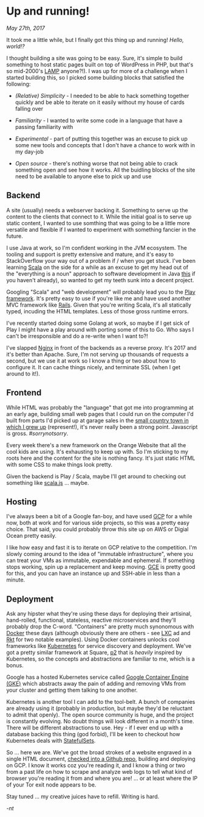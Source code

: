 # Up and running!

_May 27th, 2017_

It took me a little while, but I finally got this thing up and running!
_Hello, world!?_

I thought building a site was going to be easy. Sure, it's simple to build
something to host static pages built on top of WordPress in PHP, but that's so
mid-2000's [LAMP](https://en.wikipedia.org/wiki/LAMP_\(software_bundle\))
anyone?!).  I was up for more of a challenge when I started building this, so I
picked some building blocks that satisfied the following:

- *(Relative) Simplicity* - I needed to be able to hack something together
  quickly and be able to iterate on it easily without my house of cards falling
  over

- *Familiarity* - I wanted to write some code in a language that have a passing
  familiarity with

- *Experimental* - part of putting this together was an excuse to pick up some
  new tools and concepts that I don't have a chance to work with in my day-job

- *Open source* - there's nothing worse that not being able to crack something
  open and see how it works. All the buidling blocks of the site need to be
  available to anyone else to pick up and use

## Backend

A site (usually) needs a webserver backing it. Something to serve up the
content to the clients that connect to it. While the initial goal is to serve
up static content, I wanted to use somthing that was going to be a little more
versatile and flexible if I wanted to experiment with something fancier in the
future.

I use Java at work, so I'm confident working in the JVM ecosystem. The tooling
and support is pretty extensive and mature, and it's easy to StackOverflow your
way out of a problem if / when you get stuck. I've been learning
[Scala](https://www.scala-lang.org) on the side for a while as an excuse to get
my head out of the "everything is a noun" approach to software development in
Java
[this](http://steve-yegge.blogspot.com/2006/03/execution-in-kingdom-of-nouns.html)
if you haven't already), so wanted to get my teeth sunk into a decent project.

Googling "Scala" and "web development" will probably lead you to the [Play
framework](https://www.playframework.com/). It's pretty easy to use if you're
like me and have used another MVC framework like
[Rails](http://rubyonrails.org/). Given that you're writing Scala, it's all
statically typed, incuding the HTML templates. Less of those gross runtime
errors.

I've recently started doing some Golang at work, so maybe if I get sick of Play
I might have a play around with porting some of this to Go. Who says I can't be
irresponsible and do a re-write when I want to?!

I've slapped [Nginx](https://nginx.org/en/) in front of the backends as a
reverse proxy. It's 2017 and it's better than Apache. Sure, I'm not serving up
thousands of requests a second, but we use it at work so I know a thing or two
about how to configure it. It can cache things nicely, and terminate SSL (when
I get around to it!).

## Frontend

While HTML was probably the "language" that got me into programming at an early
age, building small web pages that I could run on the computer I'd built from
parts I'd picked up at garage sales in the [small country town in which I grew
up](https://en.wikipedia.org/wiki/Bridgetown,_Western_Australia) (represent!),
it's never really been a strong point. Javascript is gross.  *\#sorrynotsorry*.

Every week there's a new framework on the Orange Website that all the cool kids
are using. It's exhausting to keep up with. So I'm sticking to my roots here
and the content for the site is nothing fancy. It's just static HTML with some
CSS to make things look pretty.

Given the backend is Play / Scala, maybe I'll get around to checking out
something like [scala.js](https://www.scala-js.org/) ... maybe.

## Hosting

I've always been a bit of a Google fan-boy, and have used
[GCP](https://cloud.google.com/) for a while now, both at work and for various
side projects, so this was a pretty easy choice. That said, you could probably
throw this site up on AWS or Digial Ocean pretty easily.

I like how easy and fast it is to iterate on GCP relative to the competition.
I'm slowly coming around to the idea of "immutable infrastructure", where you
can treat your VMs as immutable, expendable and ephemeral. If something stops
working, spin up a replacement and keep moving.
[GCE](https://cloud.google.com/products/compute/) is pretty good for this, and
you can have an instance up and SSH-able in less than a minute.

## Deployment

Ask any hipster what they're using these days for deploying their artisinal,
hand-rolled, functional, stateless, reactive microservices and they'll probably
drop the C-word. "Containers" are pretty much synonomous with
[Docker](https://www.docker.com/) these days (although obviously there are
others - see [LXC](https://linuxcontainers.org/) ad and
[Rkt](https://coreos.com/rkt) for two notable examples). Using Docker
containers unlocks cool frameworks like [Kubernetes](https://kubernetes.io/)
for service discovery and deployment. We've got a pretty similar framework at
Square, [p2](https://github.com/square/p2) that is _heavily_ inspired by
Kubernetes, so the concepts and abstractions are familiar to me, which is a
bonus.

Google has a hosted Kubernetes service called [Google Container Engine
(GKE)](https://cloud.google.com/container-engine/) which abstracts away the
pain of adding and removing VMs from your cluster and getting them talking to
one another.

Kubernetes is another tool I can add to the tool-belt. A bunch of companies are
already using it (probably in production, but maybe they'd be reluctant to
admit that openly). The open source community is huge, and the project is
constantly evolving. No doubt things will look different in a month's time.
There will be different abstractions to use. Hey - if I ever end up with a
database backing this thing (god forbid), I'll be keen to checkout how
Kubernetes deals with
[StatefulSets](https://kubernetes.io/docs/concepts/workloads/controllers/statefulset/).

So ... here we are. We've got the broad strokes of a website engraved in a
single HTML document, [checked into a Github
repo](https://github.com/nicktrav/blog), building and deploying on GCP. I know
it works coz you're reading it, and I know a thing or two from a past life on
how to scrape and analyze web logs to tell what kind of browser you're reading
it from and where you are! ... or at least where the IP of your Tor exit node
appears to be.

Stay tuned ... my creative juices have to refill. Writing is hard.

_-nt_
